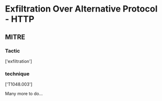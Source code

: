 # Exfiltration Over Alternative Protocol - HTTP

## MITRE

### Tactic
['exfiltration']

### technique
['T1048.003']

Many more to do...
